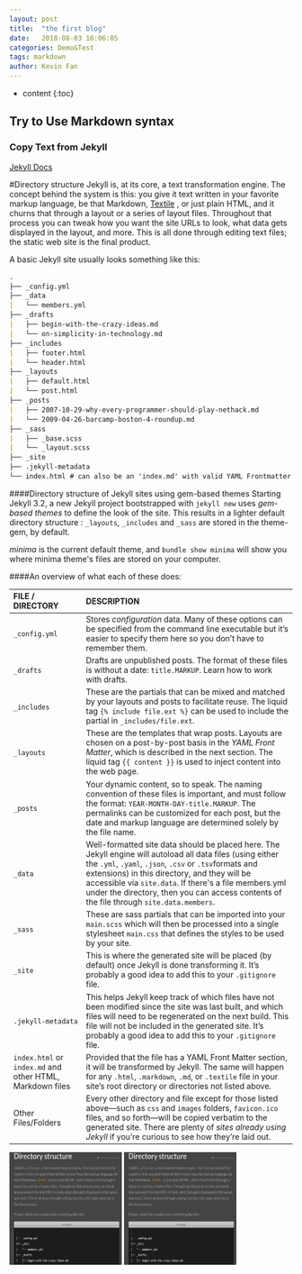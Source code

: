 ```yaml
---
layout: post
title:  "the first blog"
date:   2018-08-03 16:06:05
categories: Demo&Test
tags: markdown 
author: Kevin Fan
---
```


* content
{:toc}

## Try to Use Markdown syntax
### Copy Text from Jekyll
[Jekyll Docs](https://jekyllrb.com/docs/structure/)


#Directory structure
Jekyll is, at its core, a text transformation engine. The concept behind the system is this: you give it text written in 
your favorite markup language, be that Markdown, [Textile](https://github.com/jekyll/jekyll-textile-converter) , or just plain HTML, and it churns that through a layout or 
a series of layout files. Throughout that process you can tweak how you want the site URLs to look, what data gets 
displayed in the layout, and more. This is all done through editing text files; the static web site is the final product.

A basic Jekyll site usually looks something like this:


```markdown
.
├── _config.yml
├── _data
|   └── members.yml
├── _drafts
|   ├── begin-with-the-crazy-ideas.md
|   └── on-simplicity-in-technology.md
├── _includes
|   ├── footer.html
|   └── header.html
├── _layouts
|   ├── default.html
|   └── post.html
├── _posts
|   ├── 2007-10-29-why-every-programmer-should-play-nethack.md
|   └── 2009-04-26-barcamp-boston-4-roundup.md
├── _sass
|   ├── _base.scss
|   └── _layout.scss
├── _site
├── .jekyll-metadata
└── index.html # can also be an 'index.md' with valid YAML Frontmatter
```

####Directory structure of Jekyll sites using gem-based themes
Starting Jekyll 3.2, a new Jekyll project bootstrapped with `jekyll new` uses *gem-based themes* to define the look of the site. 
This results in a lighter default directory structure : `_layouts`, `_includes` and `_sass` are stored in the theme-gem, by default.


*minima* is the current default theme, and `bundle show minima` will show you where minima theme's files are stored on your computer.

####An overview of what each of these does:

|FILE / DIRECTORY|	DESCRIPTION|
|:---|:---|
|`_config.yml`|Stores *configuration* data. Many of these options can be specified from the command line executable but it’s easier to specify them here so you don’t have to remember them.|
|`_drafts`|Drafts are unpublished posts. The format of these files is without a date: `title.MARKUP`. Learn how to work with drafts.|
|`_includes`|These are the partials that can be mixed and matched by your layouts and posts to facilitate reuse. The liquid tag `{% include file.ext %}` can be used to include the partial in `_includes/file.ext`.|
|`_layouts`|These are the templates that wrap posts. Layouts are chosen on a post-by-post basis in the *YAML Front Matter*, which is described in the next section. The liquid tag  `{{ content }}` is used to inject content into the web page.
|`_posts`|Your dynamic content, so to speak. The naming convention of these files is important, and must follow the format: `YEAR-MONTH-DAY-title.MARKUP`. The permalinks can be customized for each post, but the date and markup language are determined solely by the file name.
|`_data`|Well-formatted site data should be placed here. The Jekyll engine will autoload all data files (using either the `.yml`,  `.yaml`, `.json`, `.csv` or  `.tsv`formats and extensions) in this directory, and they will be accessible via `site.data`. If there's a file  members.yml under the directory, then you can access contents of the file through `site.data.members`.
|`_sass`|These are sass partials that can be imported into your `main.scss` which will then be processed into a single stylesheet  `main.css` that defines the styles to be used by your site.
|`_site`|This is where the generated site will be placed (by default) once Jekyll is done transforming it. It’s probably a good idea to add this to your `.gitignore` file.
|`.jekyll-metadata`|This helps Jekyll keep track of which files have not been modified since the site was last built, and which files will need to be regenerated on the next build. This file will not be included in the generated site. It’s probably a good idea to add this to your `.gitignore` file.
|`index.html` or `index.md` and other HTML, Markdown files|Provided that the file has a YAML Front Matter section, it will be transformed by Jekyll. The same will happen for any `.html`, `.markdown`,  `.md`, or `.textile` file in your site’s root directory or directories not listed above.
|Other Files/Folders|Every other directory and file except for those listed above—such as `css` and `images` folders,  `favicon.ico` files, and so forth—will be copied verbatim to the generated site. There are plenty of *sites already using Jekyll* if you’re curious to see how they’re laid out.


<img src="images/jekyll docs 01.jpg" title="DOCS 01" width="200px" height="200px"/>
<img src="images/jekyll docs 01.jpg" title="DOCS 02" width="200px" height="200px"/>